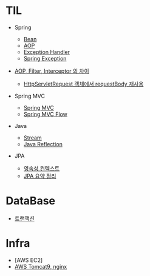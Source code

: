 # TIL
  
 - Spring
   - [Bean](https://github.com/russell-seo/TIL/blob/main/Spring)
   - [AOP](https://github.com/russell-seo/TIL/blob/main/Spring/AOP.md)
   - [Exception Handler](https://github.com/russell-seo/TIL/blob/main/Spring/ExceptionHandler.md) 
   - [Spring Exception](https://github.com/russell-seo/TIL/blob/main/Spring/Exception.md)
 
 
 - [AOP, Filter, Interceptor 의 차이](https://github.com/russell-seo/TIL/blob/main/AOP%2CFilter%2CInterceptor.md)
    - [HttpServletRequest 객체에서 requestBody 재사용](https://github.com/russell-seo/TIL/blob/main/FilterRequestMulti.md)
 
 - Spring MVC
    - [Spring MVC](https://github.com/russell-seo/TIL/blob/main/Spring/Spring%20MVC.md)
    - [Spring MVC Flow](https://github.com/russell-seo/TIL/blob/main/Spring/Spring%20MVC%20Flow.md)
 
 - Java
 
    - [Stream](https://github.com/russell-seo/TIL/blob/main/Java/Stream)
    - [Java Reflection](https://github.com/russell-seo/TIL/blob/main/Java/Reflection.md)


  - JPA
      - [영속성 컨텍스트](https://github.com/russell-seo/TIL/blob/main/JPA/%EC%98%81%EC%86%8D%EC%84%B1%EC%BB%A8%ED%85%8D%EC%8A%A4%ED%8A%B8.md)
      - [JPA 요약 정리](https://github.com/russell-seo/ORM-JPA)
      
# DataBase

  - [트랜잭션]()

# Infra

  -   [AWS EC2]
  -   [AWS Tomcat9, nginx](https://github.com/russell-seo/TIL/blob/main/Infra/AWS/Tomcat%2CNginx.md)
